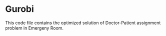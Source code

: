 # Gurobi

This code file contains the optimized solution of Doctor-Patient assignment problem in Emergeny Room.
